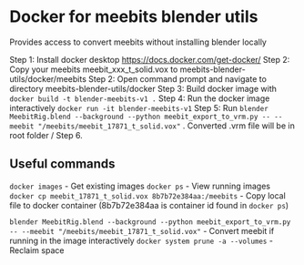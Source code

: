 # Docker for meebits blender utils
Provides access to convert meebits without installing blender locally

Step 1: Install docker desktop https://docs.docker.com/get-docker/
Step 2: Copy your meebits meebit_xxx_t_solid.vox to meebits-blender-utils/docker/meebits
Step 2: Open command prompt and navigate to directory meebits-blender-utils/docker
Step 3: Build docker image with `docker build -t blender-meebits-v1 .`
Step 4: Run the docker image interactively `docker run -it blender-meebits-v1`
Step 5: Run `blender MeebitRig.blend --background --python meebit_export_to_vrm.py -- --meebit "/meebits/meebit_17871_t_solid.vox"` . Converted .vrm file will be in root folder /
Step 6. 


## Useful commands
`docker images` - Get existing images
`docker ps` - View running images
`docker cp meebit_17871_t_solid.vox 8b7b72e384aa:/meebits` - Copy local file to docker container (8b7b72e384aa is container id found in `docker ps`)

`blender MeebitRig.blend --background --python meebit_export_to_vrm.py -- --meebit "/meebits/meebit_17871_t_solid.vox"` - Convert meebit if running in the image interactively
`docker system prune -a --volumes` - Reclaim space
